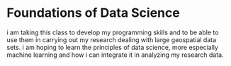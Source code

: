 
# Foundations of Data Science
i am taking this class to develop my programming skills and to  be able to use them in carrying out my research dealing with large geospatial data sets.
i am hoping to learn the principles of data science, more especially machine learning and how i can integrate it in analyzing my research data.
